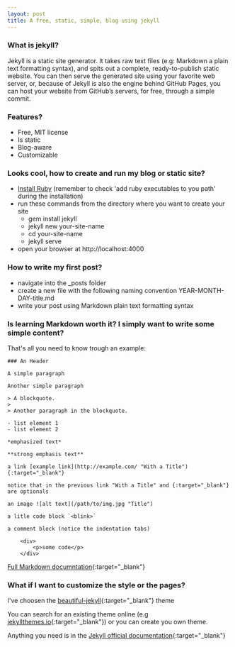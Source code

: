 ```yaml
---
layout: post
title: A free, static, simple, blog using jekyll 
---
```


### What is jekyll?

Jekyll is a static site generator. It takes raw text files (e.g: Markdown a plain text formatting syntax), and spits out a complete, ready-to-publish static website. You can then serve the generated site using your favorite web server, or, because of Jekyll is also the engine behind GitHub Pages, you can host your website from GitHub’s servers, for free, through a simple commit.

### Features?

- Free, MIT license
- Is static
- Blog-aware
- Customizable

### Looks cool, how to create and run my blog or static site?

- [Install Ruby](http://example.com/ "Install Ruby") (remember to check 'add ruby executables to you path' during the installation)
- run these commands from the directory where you want to create your site
	* gem install jekyll
	- jekyll new your-site-name
	- cd your-site-name
	- jekyll serve
- open your browser at http://localhost:4000

### How to write my first post?

- navigate into the _posts folder
- create a new file with the following naming convention YEAR-MONTH-DAY-title.md
- write your post using Markdown plain text formatting syntax

### Is learning Markdown worth it? I simply want to write some simple content?

That's all you need to know trough an example:

	### An Header

	A simple paragraph

	Another simple paragraph

	> A blockquote.
	> 
	> Another paragraph in the blockquote.

	- list element 1
	- list element 2

	*emphasized text*

	**strong emphasis text**

	a link [example link](http://example.com/ "With a Title"){:target="_blank"}
	
	notice that in the previous link "With a Title" and {:target="_blank"} are optionals

	an image ![alt text](/path/to/img.jpg "Title")

	a litle code block `<blink>`

	a comment block (notice the indentation tabs)

		<div>
			<p>some code</p>
		</div>
	
[Full Markdown documntation](https://daringfireball.net/projects/markdown/ "markdown documentation"){:target="_blank"}

### What if I want to customize the style or the pages?

I've choosen the [beautiful-jekyll](http://deanattali.com/beautiful-jekyll/ "beautiful-jekyll"){:target="_blank"} theme 

You can search for an existing theme online (e.g [jekyllthemes.io](http://jekyllthemes.io/ "Jekyll Themes"){:target="_blank"}) or you can create you own theme. 

Anything you need is in the [Jekyll official documentation](https://jekyllrb.com/docs/home/ "Jekyll doc"){:target="_blank"}




